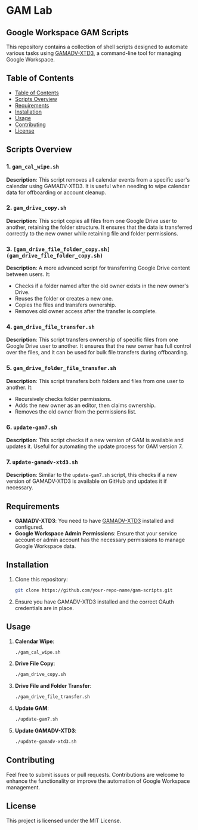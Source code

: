 # GAM Lab 
## Google Workspace GAM Scripts

This repository contains a collection of shell scripts designed to automate various tasks using [GAMADV-XTD3](https://github.com/taers232c/GAMADV-XTD3), a command-line tool for managing Google Workspace.

## Table of Contents
  - [Table of Contents](#table-of-contents)
  - [Scripts Overview](#scripts-overview)
  - [Requirements](#requirements)
  - [Installation](#installation)
  - [Usage](#usage)
  - [Contributing](#contributing)
  - [License](#license)

## Scripts Overview

### 1. `gam_cal_wipe.sh`
**Description**: This script removes all calendar events from a specific user's calendar using GAMADV-XTD3. It is useful when needing to wipe calendar data for offboarding or account cleanup.

### 2. `gam_drive_copy.sh`
**Description**: This script copies all files from one Google Drive user to another, retaining the folder structure. It ensures that the data is transferred correctly to the new owner while retaining file and folder permissions.

### 3. `[gam_drive_file_folder_copy.sh](gam_drive_file_folder_copy.sh)`
**Description**: A more advanced script for transferring Google Drive content between users. It:
- Checks if a folder named after the old owner exists in the new owner's Drive.
- Reuses the folder or creates a new one.
- Copies the files and transfers ownership.
- Removes old owner access after the transfer is complete.

### 4. `gam_drive_file_transfer.sh`
**Description**: This script transfers ownership of specific files from one Google Drive user to another. It ensures that the new owner has full control over the files, and it can be used for bulk file transfers during offboarding.

### 5. `gam_drive_folder_file_transfer.sh`
**Description**: This script transfers both folders and files from one user to another. It:
- Recursively checks folder permissions.
- Adds the new owner as an editor, then claims ownership.
- Removes the old owner from the permissions list.

### 6. `update-gam7.sh`
**Description**: This script checks if a new version of GAM is available and updates it. Useful for automating the update process for GAM version 7.

### 7. `update-gamadv-xtd3.sh`
**Description**: Similar to the `update-gam7.sh` script, this checks if a new version of GAMADV-XTD3 is available on GitHub and updates it if necessary.

## Requirements
- **GAMADV-XTD3**: You need to have [GAMADV-XTD3](https://github.com/taers232c/GAMADV-XTD3) installed and configured.
- **Google Workspace Admin Permissions**: Ensure that your service account or admin account has the necessary permissions to manage Google Workspace data.

## Installation
1. Clone this repository:
   ```bash
   git clone https://github.com/your-repo-name/gam-scripts.git
   ```
2. Ensure you have GAMADV-XTD3 installed and the correct OAuth credentials are in place.

## Usage
1. **Calendar Wipe**:
   ```bash
   ./gam_cal_wipe.sh
   ```

2. **Drive File Copy**:
   ```bash
   ./gam_drive_copy.sh
   ```

3. **Drive File and Folder Transfer**:
   ```bash
   ./gam_drive_file_transfer.sh
   ```

4. **Update GAM**:
   ```bash
   ./update-gam7.sh
   ```

5. **Update GAMADV-XTD3**:
   ```bash
   ./update-gamadv-xtd3.sh
   ```

## Contributing
Feel free to submit issues or pull requests. Contributions are welcome to enhance the functionality or improve the automation of Google Workspace management.

## License
This project is licensed under the MIT License.
